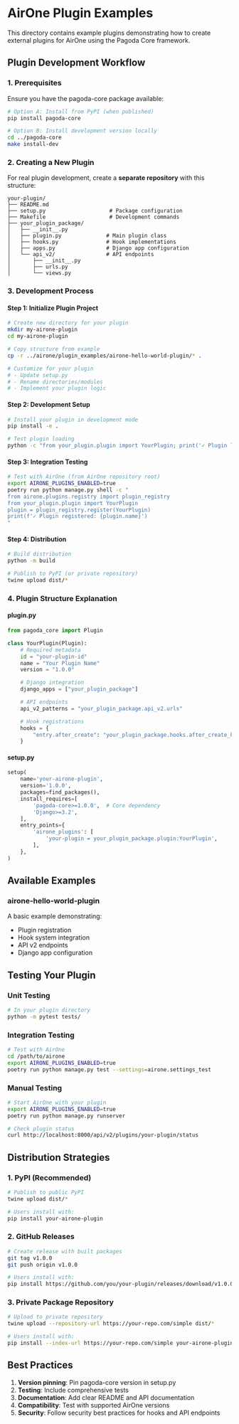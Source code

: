 # AirOne Plugin Examples

This directory contains example plugins demonstrating how to create external plugins for AirOne using the Pagoda Core framework.

## Plugin Development Workflow

### 1. Prerequisites

Ensure you have the pagoda-core package available:

```bash
# Option A: Install from PyPI (when published)
pip install pagoda-core

# Option B: Install development version locally
cd ../pagoda-core
make install-dev
```

### 2. Creating a New Plugin

For real plugin development, create a **separate repository** with this structure:

```
your-plugin/
├── README.md
├── setup.py                    # Package configuration
├── Makefile                    # Development commands
├── your_plugin_package/
│   ├── __init__.py
│   ├── plugin.py              # Main plugin class
│   ├── hooks.py               # Hook implementations
│   ├── apps.py                # Django app configuration
│   └── api_v2/                # API endpoints
│       ├── __init__.py
│       ├── urls.py
│       └── views.py
```

### 3. Development Process

#### Step 1: Initialize Plugin Project
```bash
# Create new directory for your plugin
mkdir my-airone-plugin
cd my-airone-plugin

# Copy structure from example
cp -r ../airone/plugin_examples/airone-hello-world-plugin/* .

# Customize for your plugin
# - Update setup.py
# - Rename directories/modules
# - Implement your plugin logic
```

#### Step 2: Development Setup
```bash
# Install your plugin in development mode
pip install -e .

# Test plugin loading
python -c "from your_plugin.plugin import YourPlugin; print('✓ Plugin loads')"
```

#### Step 3: Integration Testing
```bash
# Test with AirOne (from AirOne repository root)
export AIRONE_PLUGINS_ENABLED=true
poetry run python manage.py shell -c "
from airone.plugins.registry import plugin_registry
from your_plugin.plugin import YourPlugin
plugin = plugin_registry.register(YourPlugin)
print(f'✓ Plugin registered: {plugin.name}')
"
```

#### Step 4: Distribution
```bash
# Build distribution
python -m build

# Publish to PyPI (or private repository)
twine upload dist/*
```

### 4. Plugin Structure Explanation

#### plugin.py
```python
from pagoda_core import Plugin

class YourPlugin(Plugin):
    # Required metadata
    id = "your-plugin-id"
    name = "Your Plugin Name"
    version = "1.0.0"

    # Django integration
    django_apps = ["your_plugin_package"]

    # API endpoints
    api_v2_patterns = "your_plugin_package.api_v2.urls"

    # Hook registrations
    hooks = {
        "entry.after_create": "your_plugin_package.hooks.after_create_handler",
    }
```

#### setup.py
```python
setup(
    name='your-airone-plugin',
    version='1.0.0',
    packages=find_packages(),
    install_requires=[
        'pagoda-core>=1.0.0',  # Core dependency
        'Django>=3.2',
    ],
    entry_points={
        'airone_plugins': [
            'your-plugin = your_plugin_package.plugin:YourPlugin',
        ],
    },
)
```

## Available Examples

### airone-hello-world-plugin
A basic example demonstrating:
- Plugin registration
- Hook system integration
- API v2 endpoints
- Django app configuration

## Testing Your Plugin

### Unit Testing
```bash
# In your plugin directory
python -m pytest tests/
```

### Integration Testing
```bash
# Test with AirOne
cd /path/to/airone
export AIRONE_PLUGINS_ENABLED=true
poetry run python manage.py test --settings=airone.settings_test
```

### Manual Testing
```bash
# Start AirOne with your plugin
export AIRONE_PLUGINS_ENABLED=true
poetry run python manage.py runserver

# Check plugin status
curl http://localhost:8000/api/v2/plugins/your-plugin/status
```

## Distribution Strategies

### 1. PyPI (Recommended)
```bash
# Publish to public PyPI
twine upload dist/*

# Users install with:
pip install your-airone-plugin
```

### 2. GitHub Releases
```bash
# Create release with built packages
git tag v1.0.0
git push origin v1.0.0

# Users install with:
pip install https://github.com/you/your-plugin/releases/download/v1.0.0/your_plugin-1.0.0-py3-none-any.whl
```

### 3. Private Package Repository
```bash
# Upload to private repository
twine upload --repository-url https://your-repo.com/simple dist/*

# Users install with:
pip install --index-url https://your-repo.com/simple your-airone-plugin
```

## Best Practices

1. **Version pinning**: Pin pagoda-core version in setup.py
2. **Testing**: Include comprehensive tests
3. **Documentation**: Add clear README and API documentation
4. **Compatibility**: Test with supported AirOne versions
5. **Security**: Follow security best practices for hooks and API endpoints